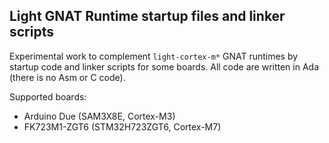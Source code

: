 Light GNAT Runtime startup files and linker scripts
---------------------------------------------------

Experimental work to complement `light-cortex-m*` GNAT runtimes by startup
code and linker scripts for some boards. All code are written in Ada (there is
no Asm or C code).

Supported boards:
 - Arduino Due (SAM3X8E, Cortex-M3)
 - FK723M1-ZGT6 (STM32H723ZGT6, Cortex-M7)
